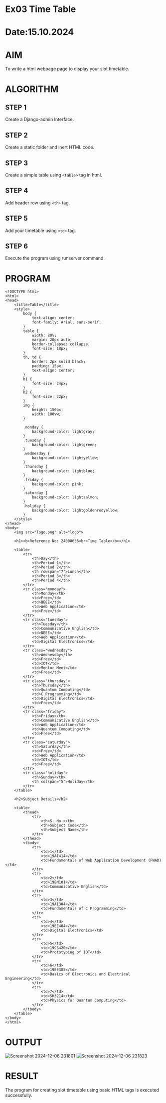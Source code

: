 # Ex03 Time Table
# Date:15.10.2024
# AIM
To write a html webpage page to display your slot timetable.

# ALGORITHM
## STEP 1
Create a Django-admin Interface.

## STEP 2
Create a static folder and inert HTML code.

## STEP 3
Create a simple table using `<table>` tag in html.

## STEP 4
Add header row using `<th>` tag.

## STEP 5
Add your timetable using `<td>` tag.

## STEP 6
Execute the program using runserver command.

# PROGRAM
```
<!DOCTYPE html>
<html>
<head>
    <title>Table</title>
    <style>
        body {
            text-align: center;
            font-family: Arial, sans-serif;
        }
        table {
            width: 80%;
            margin: 20px auto;
            border-collapse: collapse;
            font-size: 18px;
        }
        th, td {
            border: 2px solid black;
            padding: 15px;
            text-align: center;
        }
        h1 {
            font-size: 24px;
        }
        h2 {
            font-size: 22px;
        }
        img {
            height: 150px;
            width: 100vw;
        }
       
        .monday {
            background-color: lightgray;
        }
        .tuesday {
            background-color: lightgreen;
        }
        .wednesday {
            background-color: lightyellow;
        }
        .thursday {
            background-color: lightblue;
        }
        .friday {
            background-color: pink;
        }
        .saturday {
            background-color: lightsalmon;
        }
        .holiday {
            background-color: lightgoldenrodyellow;
        }
    </style>
</head>
<body>
    <img src="logo.png" alt="logo">
    
    <h1><b>Reference No: 24000656<br>Time Table</b></h1>
    
    <table>
        <tr>
            <th>Day</th>
            <th>Period 1</th>
            <th>Period 2</th>
            <th rowspan="7">Lunch</th>
            <th>Period 3</th>
            <th>Period 4</th>
        </tr>
        <tr class="monday">
            <th>Monday</th>
            <td>Free</td>
            <td>BEEE</td>
            <td>Web Application</td>
            <td>Free</td>
        </tr>
        <tr class="tuesday">
            <th>Tuesday</th>
            <td>Communicative English</td>
            <td>BEEE</td>
            <td>Web Application</td>
            <td>Digital Electronics</td>
        </tr>
        <tr class="wednesday">
            <th>Wednesday</th>
            <td>Free</td>
            <td>IOT</td>
            <td>Mentor Meet</td>
            <td>Free</td>
        </tr>
        <tr class="thursday">
            <th>Thursday</th>
            <td>Quantum Computing</td>
            <td>C Programming</td>
            <td>Digital Electronics</td>
            <td>Free</td>
        </tr>
        <tr class="friday">
            <th>Friday</th>
            <td>Communicative English</td>
            <td>Web Application</td>
            <td>Quantum Computing</td>
            <td>Free</td>
        </tr>
        <tr class="saturday">
            <th>Saturday</th>
            <td>Free</td>
            <td>Web Application</td>
            <td>IOT</td>
            <td>Free</td>
        </tr>
        <tr class="holiday">
            <th>Sunday</th>
            <th colspan="5">Holiday</th>
        </tr>
    </table>

    <h2>Subject Details</h2>

    <table>
        <thead>
            <tr>
                <th>S. No.</th>
                <th>Subject Code</th>
                <th>Subject Name</th>
            </tr>
        </thead>
        <tbody>
            <tr>
                <td>1</td>
                <td>19AI414</td>
                <td>Fundamentals of Web Application Development (FWAD)</td>
            </tr>
            <tr>
                <td>2</td>
                <td>19EN101</td>
                <td>Communicative English</td>
            </tr>
            <tr>
                <td>3</td>
                <td>19AI304</td>
                <td>Fundamentals of C Programming</td>
            </tr>
            <tr>
                <td>4</td>
                <td>19EE404</td>
                <td>Digital Electronics</td>
            </tr>
            <tr>
                <td>5</td>
                <td>19CS420</td>
                <td>Prototyping of IOT</td>
            </tr>
            <tr>
                <td>6</td>
                <td>19EE305</td>
                <td>Basics of Electronics and Electrical Engineering</td>
            </tr>
            <tr>
                <td>7</td>
                <td>SH3214</td>
                <td>Physics for Quantum Computing</td>
            </tr>
        </tbody>
    </table>
</body>
</html>
```
# OUTPUT
![Screenshot 2024-12-06 231801](https://github.com/user-attachments/assets/e5ca5685-b002-4a3b-91b9-3bbafe68a28d)
![Screenshot 2024-12-06 231823](https://github.com/user-attachments/assets/f3883694-d58d-4d7b-b872-d0ab59642a20)


# RESULT
The program for creating slot timetable using basic HTML tags is executed successfully.
